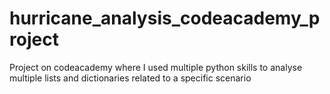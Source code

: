# hurricane_analysis_codeacademy_project
Project on codeacademy where I used multiple python skills to analyse multiple lists and dictionaries related to a specific scenario 
